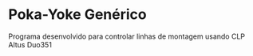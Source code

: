 # Poka-Yoke Genérico
Programa desenvolvido para controlar linhas de montagem usando CLP Altus Duo351
